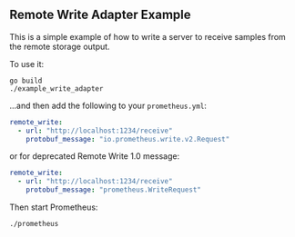 ## Remote Write Adapter Example

This is a simple example of how to write a server to
receive samples from the remote storage output.

To use it:

```
go build
./example_write_adapter
```

...and then add the following to your `prometheus.yml`:

```yaml
remote_write:
  - url: "http://localhost:1234/receive"
    protobuf_message: "io.prometheus.write.v2.Request"
```

or for deprecated Remote Write 1.0 message:

```yaml
remote_write:
  - url: "http://localhost:1234/receive"
    protobuf_message: "prometheus.WriteRequest"
```

Then start Prometheus:

```
./prometheus
```

